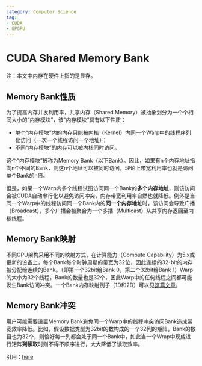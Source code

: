 ```yaml
---
category: Computer Science
tag: 
- CUDA
- GPGPU
---
```

# CUDA Shared Memory Bank

注：本文中内存在硬件上指的是显存。

## Memory Bank性质

为了提高内存并发利用率，共享内存（Shared Memory）被抽象划分为一个个相同大小的“内存模块”，该“内存模块”具有以下性质：

- 单个“内存模块”内的内存只能被内核（Kernel）内同一个Warp中的线程序列化访问（一次一个线程访问一个地址）；
- 不同“内存模块”的内存可以被内核同时访问。

这个“内存模块”被称为Memory Bank（以下Bank）。因此，如果有n个内存地址指向n个不同的Bank，则这n个地址可以被同时访问，理论上带宽利用率也就是访问单个Bank的n倍。

但是，如果一个Warp内多个线程试图访问同一个Bank的**多个内存地址**，则该访问会被CUDA自动串行化以避免访问冲突，内存带宽利用率自然也就降低。例外是当同一个Warp中的线程访问同一个Bank内的**同一个内存地址**时，该访问会导致广播（Broadcast），多个广播会被聚合为一个多播（Multicast）从共享内存返回至内核线程。



## Memory Bank映射

不同GPU架构采用不同的映射方式，在计算能力（Compute Capability）为5.x或更新的设备上，每个Bank每个时钟周期的带宽为32位，因此连续的32-bit的内存被分配给连续的Bank。（即第一个32bit给Bank 0，第二个32bit给Bank 1）Warp的大小为32个线程，Bank的数量也是32个，因此Warp中的任何线程之间都可能发生Bank访问冲突。一个Bank内存映射例子（1D和2D）可以见[这篇文章](https://leimao.github.io/blog/CUDA-Shared-Memory-Bank/)。



## Memory Bank冲突

用户可能需要设置Memory Bank避免同一个Warp中的线程冲突访问Bank造成带宽效率降低。比如，假设数据类型为32bit的数构成的一个32列的矩阵，Bank的数目也为32个，则恰好每一列都会处于同一个Bank中，如此当一个Wrap中现成进行矩阵**列读取**时则不得不顺序进行，大大降低了读取效率。



引用：[here](https://leimao.github.io/blog/CUDA-Shared-Memory-Bank/)


